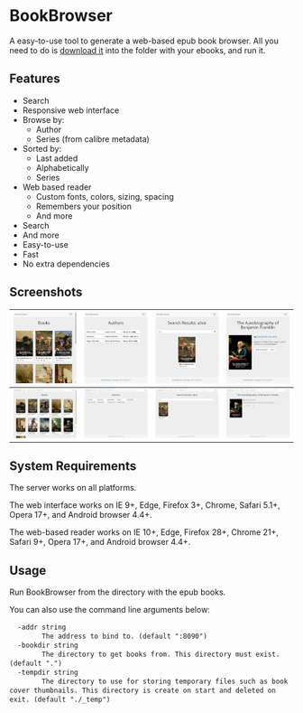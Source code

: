 # BookBrowser
A easy-to-use tool to generate a web-based epub book browser. All you need to do is [download it](https://github.com/geek1011/BookBrowser/releases/latest) into the folder with your ebooks, and run it.

## Features
- Search
- Responsive web interface
- Browse by:
    - Author
    - Series (from calibre metadata)
- Sorted by:
    - Last added
    - Alphabetically
    - Series
- Web based reader
    - Custom fonts, colors, sizing, spacing
    - Remembers your position
    - And more
- Search
- And more
- Easy-to-use
- Fast
- No extra dependencies

## Screenshots

| ![](screenshots/books-mobile.png) | ![](screenshots/authors-mobile.png) | ![](screenshots/search-mobile.png) | ![](screenshots/book-mobile.png) |
| --- | --- | --- | --- |
| ![](screenshots/books-desktop.png) | ![](screenshots/authors-desktop.png) | ![](screenshots/search-desktop.png) | ![](screenshots/book-desktop.png) |

## System Requirements
The server works on all platforms.

The web interface works on IE 9+, Edge, Firefox 3+, Chrome, Safari 5.1+, Opera 17+, and Android browser 4.4+.

The web-based reader works on IE 10+, Edge, Firefox 28+, Chrome 21+, Safari 9+, Opera 17+, and Android browser 4.4+.

## Usage
Run BookBrowser from the directory with the epub books.

You can also use the command line arguments below:

````
  -addr string
    	The address to bind to. (default ":8090")
  -bookdir string
    	The directory to get books from. This directory must exist. (default ".")
  -tempdir string
    	The directory to use for storing temporary files such as book cover thumbnails. This directory is create on start and deleted on exit. (default "./_temp")
````

